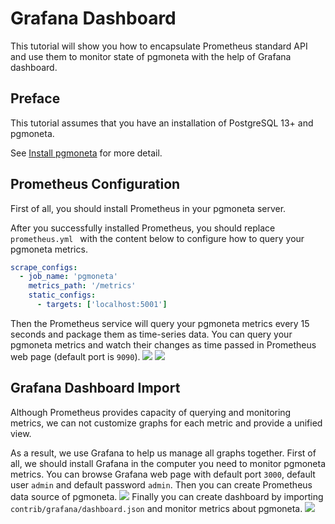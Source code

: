 # Grafana Dashboard

This tutorial will show you how to encapsulate Prometheus standard API and use them to monitor state of pgmoneta with the help of Grafana dashboard.

## Preface

This tutorial assumes that you have an installation of PostgreSQL 13+ and pgmoneta.

See [Install pgmoneta](https://github.com/pgmoneta/pgmoneta/blob/main/doc/tutorial/01_install.md)
for more detail.

## Prometheus Configuration

First of all, you should install Prometheus in your pgmoneta server.

After you successfully installed Prometheus, you should replace `prometheus.yml ` with the content below to configure how to query your pgmoneta metrics. 
```yml
scrape_configs:
  - job_name: 'pgmoneta'
    metrics_path: '/metrics'
    static_configs:
      - targets: ['localhost:5001']
```

Then the Prometheus service will query your pgmoneta metrics every 15 seconds and package them as time-series data. You can query your pgmoneta metrics and watch their changes as time passed in Prometheus web page (default port is `9090`).
![](../images/prometheus_console.jpg)
![](../images/prometheus_graph.jpg)

## Grafana Dashboard Import

Although Prometheus provides capacity of querying and monitoring metrics, we can not customize graphs for each metric and provide a unified view.

As a result, we use Grafana to help us manage all graphs together. First of all, we should install Grafana in the computer you need to monitor pgmoneta metrics. You can browse Grafana web page with default port `3000`, default user `admin` and default password `admin`. Then you can create Prometheus data source of pgmoneta.
![](../images/grafana_datasource.jpg)
Finally you can create dashboard by importing `contrib/grafana/dashboard.json` and monitor metrics about pgmoneta.
![](../images/grafana_dashboard.jpg)

